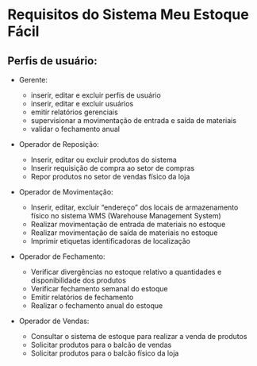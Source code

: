# Requisitos do Sistema Meu Estoque Fácil

## Perfis de usuário:
  * Gerente:
      * inserir, editar e excluir perfis de usuário
      * inserir, editar e excluir usuários
      * emitir relatórios gerenciais
      * supervisionar a movimentação de entrada e saída de materiais
      * validar o fechamento anual

  * Operador de Reposição: 
      * Inserir, editar ou excluir produtos do sistema
      * Inserir requisição de compra ao setor de compras
      * Repor produtos no setor de vendas físico da loja

  * Operador de Movimentação:
      * Inserir, editar, excluir “endereço” dos locais de armazenamento físico no sistema WMS (Warehouse Management System)
      * Realizar movimentação de entrada de materiais no estoque
      * Realizar movimentação de saída de materiais no estoque
      * Imprimir etiquetas identificadoras de localização

  * Operador de Fechamento:
      * Verificar divergências no estoque relativo a quantidades e disponibilidade dos produtos
      * Verificar fechamento semanal do estoque
      * Emitir relatórios de fechamento
      * Realizar o fechamento anual do estoque

  * Operador de Vendas:
      * Consultar o sistema de estoque para realizar a venda de produtos
      * Solicitar produtos para o balcão de vendas
      * Solicitar produtos para o balcão físico da loja
